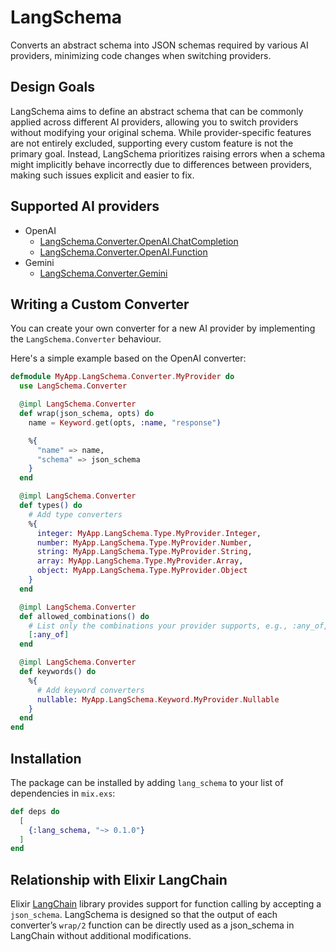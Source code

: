 # LangSchema

Converts an abstract schema into JSON schemas required by various AI providers, minimizing code changes when switching providers.

## Design Goals

LangSchema aims to define an abstract schema that can be commonly applied across different AI providers, allowing you to switch providers without modifying your original schema. While provider-specific features are not entirely excluded, supporting every custom feature is not the primary goal. Instead, LangSchema prioritizes raising errors when a schema might implicitly behave incorrectly due to differences between providers, making such issues explicit and easier to fix.

## Supported AI providers

- OpenAI
  - [LangSchema.Converter.OpenAI.ChatCompletion](./lib/lang_schema/converter/openai/chat_completion.ex)
  - [LangSchema.Converter.OpenAI.Function](./lib/lang_schema/converter/openai/function.ex)
- Gemini
  - [LangSchema.Converter.Gemini](./lib/lang_schema/converter/gemini.ex)

## Writing a Custom Converter

You can create your own converter for a new AI provider by implementing the `LangSchema.Converter` behaviour.

Here's a simple example based on the OpenAI converter:

```elixir
defmodule MyApp.LangSchema.Converter.MyProvider do
  use LangSchema.Converter

  @impl LangSchema.Converter
  def wrap(json_schema, opts) do
    name = Keyword.get(opts, :name, "response")

    %{
      "name" => name,
      "schema" => json_schema
    }
  end

  @impl LangSchema.Converter
  def types() do
    # Add type converters
    %{
      integer: MyApp.LangSchema.Type.MyProvider.Integer,
      number: MyApp.LangSchema.Type.MyProvider.Number,
      string: MyApp.LangSchema.Type.MyProvider.String,
      array: MyApp.LangSchema.Type.MyProvider.Array,
      object: MyApp.LangSchema.Type.MyProvider.Object
    }
  end

  @impl LangSchema.Converter
  def allowed_combinations() do
    # List only the combinations your provider supports, e.g., :any_of, :one_of, :all_of
    [:any_of] 
  end

  @impl LangSchema.Converter
  def keywords() do
    %{
      # Add keyword converters
      nullable: MyApp.LangSchema.Keyword.MyProvider.Nullable
    }
  end
end
```

## Installation

The package can be installed by adding `lang_schema` to your list of dependencies
in `mix.exs`:

```elixir
def deps do
  [
    {:lang_schema, "~> 0.1.0"}
  ]
end
```

## Relationship with Elixir LangChain

Elixir [LangChain](https://hex.pm/packages/langchain) library provides support for function calling by accepting a `json_schema`.
LangSchema is designed so that the output of each converter’s `wrap/2` function can be directly used as a json_schema in LangChain without additional modifications.
